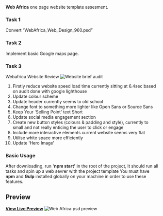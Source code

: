**Web Africa** one page website template assesment.

### Task 1

Convert “WebAfrica_Web_Design_960.psd” 

### Task 2

 Implement basic Google maps page.

 ### Task 3
 Webafrica Website Review
![Website brief audit](http://creativescene.co.za/webafrica/webafrica-audit.png)
 
 1. Firstly reduce website speed load time currently sitting at 6.4sec based on audit done with google lighthouse
 2. Update colour scheme
 4. Update header currently seems to old school
 4. Change font to something more lighter like Open Sans or Source Sans
 5. Keep Your 'Selling Point' text Short
 6. Update social media engagement section
 7. Create new button styles (colours & padding and style), currently to small and not really enticing the user to click or engage
 8. Include more interactive elements current website seems very flat
 9. Utilise white space more efficiently 
 10. Update 'Hero Image' 

### Basic Usage

After downloading, run **'npm start'** in the root of the project, It should run all tasks and spin up a web sevrer with the project template
You must have **npm** and **Gulp** installed globally on your machine in order to use these features.

## Preview
**[View Live Preview](http://creativescene.co.za/webafrica/)**
![Web Africa psd preview](http://creativescene.co.za/webafrica/WebAfrica_Web_Design_960.jpg)
